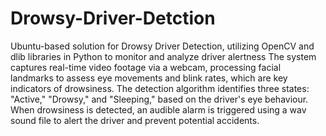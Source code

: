 # Drowsy-Driver-Detction
Ubuntu-based solution for Drowsy Driver Detection, utilizing OpenCV and dlib libraries in Python to monitor and analyze driver alertness
The system captures real-time video footage via a webcam, processing facial landmarks to assess eye movements and blink rates, which are key indicators of drowsiness. The detection algorithm identifies three states: "Active," "Drowsy," and "Sleeping," based on the driver's eye behaviour. When drowsiness is detected, an audible alarm is triggered using a wav sound file to alert the driver and prevent potential accidents.
